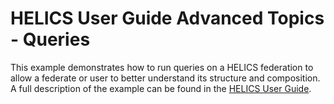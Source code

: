 # HELICS User Guide Advanced Topics - Queries

This example demonstrates how to run queries on a HELICS federation to allow a federate or user to better understand its structure and composition. A full description of the example can be found in the [HELICS User Guide](https://docs.helics.org/en/latest/user-guide/examples/advanced_examples/advanced_query.html).